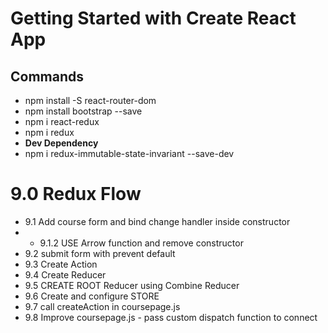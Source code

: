 # Getting Started with Create React App

## Commands

- npm install -S react-router-dom
- npm install bootstrap --save
- npm i react-redux
- npm i redux
- **Dev Dependency**
- npm i redux-immutable-state-invariant --save-dev

# 9.0 Redux Flow

- 9.1 Add course form and bind change handler inside constructor
- - 9.1.2 USE Arrow function and remove constructor
- 9.2 submit form with prevent default
- 9.3 Create Action
- 9.4 Create Reducer
- 9.5 CREATE ROOT Reducer using Combine Reducer
- 9.6 Create and configure STORE
- 9.7 call createAction in coursepage.js
- 9.8 Improve coursepage.js - pass custom dispatch function to connect
